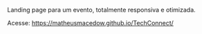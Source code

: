 Landing page para um evento, totalmente responsiva e otimizada.

Acesse: https://matheusmacedow.github.io/TechConnect/
